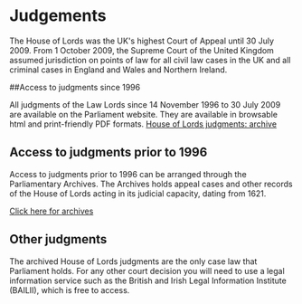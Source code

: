 # Judgements

The House of Lords was the UK's highest Court of Appeal until 30 July 2009. From 1 October 2009, the Supreme Court of the United Kingdom assumed jurisdiction on points of law for all civil law cases in the UK and all criminal cases in England and Wales and Northern Ireland.

##Access to judgments since 1996

All judgments of the Law Lords since 14 November 1996 to 30 July 2009 are available on the Parliament website. They are available in browsable html and print-friendly PDF formats. 
[House of Lords judgments: archive](https://www.publications.parliament.uk/pa/ld/ldjudgmt.htm)

## Access to judgments prior to 1996

Access to judgments prior to 1996 can be arranged through the Parliamentary Archives. The Archives holds appeal cases and other records of the House of Lords acting in its judicial capacity, dating from 1621. 

[Click here for archives](http://www.parliament.uk/business/publications/parliamentary-archives/)

## Other judgments

The archived House of Lords judgments are the only case law that Parliament holds. For any other court decision you will need to use a legal information service such as the British and Irish Legal Information Institute (BAILII), which is free to access. 